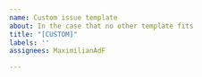 ```yaml
---
name: Custom issue template
about: In the case that no other template fits
title: "[CUSTOM]"
labels: ''
assignees: MaximilianAdF

---
```



